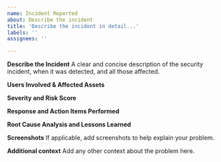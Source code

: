 ```yaml
---
name: Incident Reported
about: Describe the incident
title: 'Describe the incident in detail...'
labels: ''
assignees: ''

---
```


**Describe the Incident**
A clear and concise description of the security incident, when it was detected, and all those affected.

**Users Involved & Affected Assets**

**Severity and Risk Score**

**Response and Action Items Performed**

**Root Cause Analysis and Lessons Learned**

**Screenshots**
If applicable, add screenshots to help explain your problem.

**Additional context**
Add any other context about the problem here.